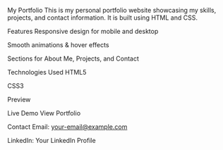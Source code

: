 My Portfolio
This is my personal portfolio website showcasing my skills, projects, and contact information.
It is built using HTML and CSS.

Features
Responsive design for mobile and desktop

Smooth animations & hover effects

Sections for About Me, Projects, and Contact

Technologies Used
HTML5

CSS3

Preview

Live Demo
View Portfolio

Contact
Email: your-email@example.com

LinkedIn: Your LinkedIn Profile
